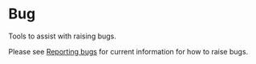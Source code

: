 # Bug

Tools to assist with raising bugs.

Please see [Reporting bugs](https://github.com/ksandom/achel/blob/master/docs/reportingBugs.md) for current information for how to raise bugs.

